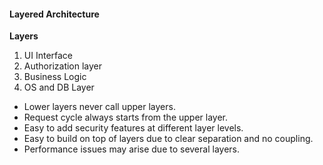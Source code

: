 #### Layered Architecture

**Layers**

1. UI Interface
2. Authorization layer
3. Business Logic
4. OS and DB Layer

- Lower layers never call upper layers.
- Request cycle always starts from the upper layer.
- Easy to add security features at different layer levels.
- Easy to build on top of layers due to clear separation and no coupling.
- Performance issues may arise due to several layers.
